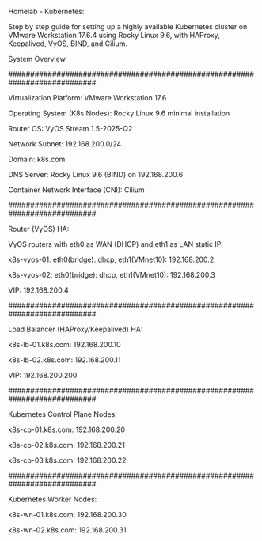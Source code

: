 Homelab - Kubernetes:

Step by step guide for setting up a highly available Kubernetes cluster on VMware Workstation 17.6.4 using Rocky Linux 9.6, with HAProxy, Keepalived, VyOS, BIND, and Cilium.

System Overview

############################################################################

Virtualization Platform: VMware Workstation 17.6

Operating System (K8s Nodes): Rocky Linux 9.6 minimal installation

Router OS: VyOS Stream 1.5-2025-Q2

Network Subnet: 192.168.200.0/24

Domain: k8s.com

DNS Server: Rocky Linux 9.6 (BIND) on 192.168.200.6

Container Network Interface (CNI): Cilium

############################################################################

Router (VyOS) HA:

VyOS routers with eth0 as WAN (DHCP) and eth1 as LAN static IP.

k8s-vyos-01: eth0(bridge): dhcp, eth1(VMnet10): 192.168.200.2

k8s-vyos-02: eth0(bridge): dhcp, eth1(VMnet10): 192.168.200.3

VIP: 192.168.200.4

############################################################################

Load Balancer (HAProxy/Keepalived) HA:

k8s-lb-01.k8s.com: 192.168.200.10

k8s-lb-02.k8s.com: 192.168.200.11

VIP: 192.168.200.200

############################################################################

Kubernetes Control Plane Nodes:

k8s-cp-01.k8s.com: 192.168.200.20

k8s-cp-02.k8s.com: 192.168.200.21

k8s-cp-03.k8s.com: 192.168.200.22

############################################################################

Kubernetes Worker Nodes:

k8s-wn-01.k8s.com: 192.168.200.30

k8s-wn-02.k8s.com: 192.168.200.31
